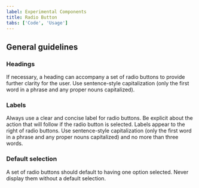 ```yaml
---
label: Experimental Components
title: Radio Button
tabs: ['Code', 'Usage']
---
```


## General guidelines

### Headings

If necessary, a heading can accompany a set of radio buttons to provide further clarity for the user. Use sentence-style capitalization (only the first word in a phrase and any proper nouns capitalized).

### Labels

Always use a clear and concise label for radio buttons. Be explicit about the action that will follow if the radio button is selected. Labels appear to the right of radio buttons. Use sentence-style capitalization (only the first word in a phrase and any proper nouns capitalized) and no more than three words.

### Default selection

A set of radio buttons should default to having one option selected. Never display them without a default selection.
